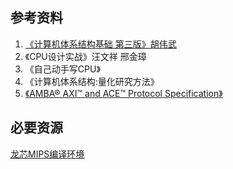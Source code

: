## 参考资料

1. [《计算机体系结构基础 第三版》胡伟武](https://foxsen.github.io/archbase/)
2. 《CPU设计实战》汪文祥 邢金璋
3. 《自己动手写CPU》
4. 《计算机体系结构:量化研究方法》
5. [《AMBA® AXI™ and ACE™ Protocol Specification》](document/IHI0022E_amba_axi_and_ace_protocol_spec.pdf)



## 必要资源

[龙芯MIPS编译环境](document/gcc-4.3-ls232.tar.gz)

